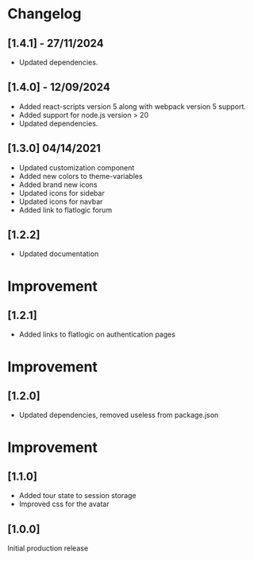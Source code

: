 # Changelog

## [1.4.1] - 27/11/2024

- Updated dependencies.

## [1.4.0] - 12/09/2024

- Added react-scripts version 5 along with webpack version 5 support.
- Added support for node.js version > 20
- Updated dependencies.

## [1.3.0] 04/14/2021

- Updated customization component
- Added new colors to theme-variables
- Added brand new icons
- Updated icons for sidebar
- Updated icons for navbar
- Added link to flatlogic forum

## [1.2.2]

- Updated documentation

# Improvement

## [1.2.1]

- Added links to flatlogic on authentication pages

# Improvement

## [1.2.0]

- Updated dependencies, removed useless from package.json

# Improvement

## [1.1.0]

- Added tour state to session storage
- Improved css for the avatar

## [1.0.0]

Initial production release
